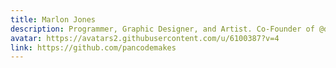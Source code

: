 ```yaml
---
title: Marlon Jones
description: Programmer, Graphic Designer, and Artist. Co-Founder of @doubledotlabs, and UAB CS/Art Studio student.
avatar: https://avatars2.githubusercontent.com/u/6100387?v=4
link: https://github.com/pancodemakes
---
```

